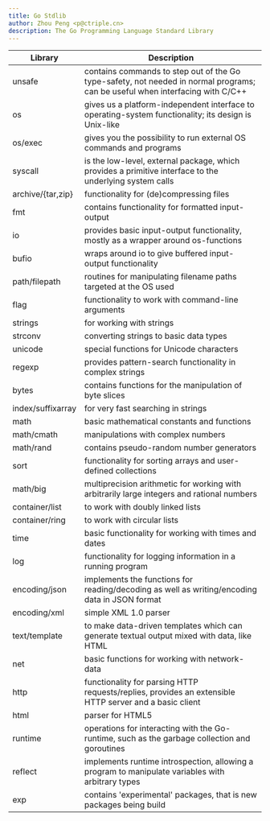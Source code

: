 ```yaml
---
title: Go Stdlib
author: Zhou Peng <p@ctriple.cn>
description: The Go Programming Language Standard Library
---
```


| Library           | Description                                                                                                                   |
|-------------------|-------------------------------------------------------------------------------------------------------------------------------|
| unsafe            | contains commands to step out of the Go type-safety, not needed in normal programs; can be useful when interfacing with C/C++ |
| os                | gives us a platform-independent interface to operating-system functionality; its design is Unix-like                          |
| os/exec           | gives you the possibility to run external OS commands and programs                                                            |
| syscall           | is the low-level, external package, which provides a primitive interface to the underlying system calls                       |
| archive/{tar,zip} | functionality for (de)compressing files                                                                                       |
| fmt               | contains functionality for formatted input-output                                                                             |
| io                | provides basic input-output functionality, mostly as a wrapper around os-functions                                            |
| bufio             | wraps around io to give buffered input-output functionality                                                                   |
| path/filepath     | routines for manipulating filename paths targeted at the OS used                                                              |
| flag              | functionality to work with command-line arguments                                                                             |
| strings           | for working with strings                                                                                                      |
| strconv           | converting strings to basic data types                                                                                        |
| unicode           | special functions for Unicode characters                                                                                      |
| regexp            | provides pattern-search functionality in complex strings                                                                      |
| bytes             | contains functions for the manipulation of byte slices                                                                        |
| index/suffixarray | for very fast searching in strings                                                                                            |
| math              | basic mathematical constants and functions                                                                                    |
| math/cmath        | manipulations with complex numbers                                                                                            |
| math/rand         | contains pseudo-random number generators                                                                                      |
| sort              | functionality for sorting arrays and user-defined collections                                                                 |
| math/big          | multiprecision arithmetic for working with arbitrarily large integers and rational numbers                                    |
| container/list    | to work with doubly linked lists                                                                                              |
| container/ring    | to work with circular lists                                                                                                   |
| time              | basic functionality for working with times and dates                                                                          |
| log               | functionality for logging information in a running program                                                                    |
| encoding/json     | implements the functions for reading/decoding as well as writing/encoding data in JSON format                                 |
| encoding/xml      | simple XML 1.0 parser                                                                                                         |
| text/template     | to make data-driven templates which can generate textual output mixed with data, like HTML                                    |
| net               | basic functions for working with network-data                                                                                 |
| http              | functionality for parsing HTTP requests/replies, provides an extensible HTTP server and a basic client                        |
| html              | parser for HTML5                                                                                                              |
| runtime           | operations for interacting with the Go-runtime, such as the garbage collection and goroutines                                 |
| reflect           | implements runtime introspection, allowing a program to manipulate variables with arbitrary types                             |
| exp               | contains 'experimental' packages, that is new packages being build                                                            |
